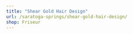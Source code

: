 ```yaml
---
title: "Shear Gold Hair Design"
url: /saratoga-springs/shear-gold-hair-design/
shop: Friseur
---
```

